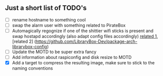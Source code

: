 ## Just a short list of TODO's
* [ ] rename hostname to something cool
* [ ] swap the alarm user with something related to PirateBox
* [ ] Automagically regognize if one of the shittier wifi sticks is present and swap hostapd accordingly (also adapt config files accordingly) [related 1](https://bitbucket.org/locative/invisibleislands-devices/src/4d7555e4bf5652a7840805dca9a4e40e1a06c752/raspberrypi-setup.py?fileviewer=file-view-default), [related 2] (https://github.com/LibraryBox-Dev/package-arch-librarybox-config)
* [ ] Update the MOTD to be super extra fancy
* [ ] Add information about raspiconfig and disk resize to MOTD
* [x] Add a target to compress the resulting image, make sure to stick to the naming conventions
